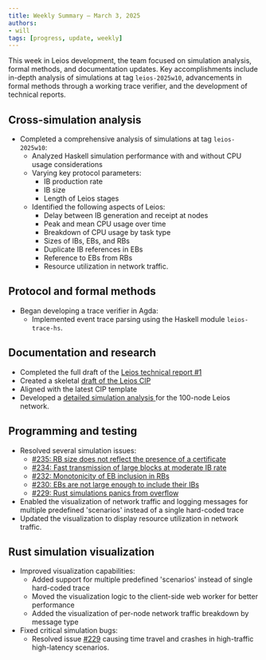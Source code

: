 ```yaml
---
title: Weekly Summary – March 3, 2025 
authors:
- will
tags: [progress, update, weekly]
---
```


This week in Leios development, the team focused on simulation analysis, formal methods, and documentation updates. Key accomplishments include in-depth analysis of simulations at tag `leios-2025w10`, advancements in formal methods through a working trace verifier, and the development of technical reports.

## Cross-simulation analysis

- Completed a comprehensive analysis of simulations at tag `leios-2025w10`:
  - Analyzed Haskell simulation performance with and without CPU usage considerations
  - Varying key protocol parameters:
    - IB production rate
    - IB size
    - Length of Leios stages
  - Identified the following aspects of Leios:
    - Delay between IB generation and receipt at nodes
    - Peak and mean CPU usage over time
    - Breakdown of CPU usage by task type
    - Sizes of IBs, EBs, and RBs
    - Duplicate IB references in EBs
    - Reference to EBs from RBs
    - Resource utilization in network traffic.

## Protocol and formal methods

- Began developing a trace verifier in Agda:
  - Implemented event trace parsing using the Haskell module `leios-trace-hs`.

## Documentation and research

- Completed the full draft of the [Leios technical report #1](https://github.com/input-output-hk/ouroboros-leios/blob/main/docs/technical-report-1.md)
- Created a skeletal [draft of the Leios CIP](https://github.com/input-output-hk/ouroboros-leios/blob/main/docs/leios-cip-draft.md)
- Aligned with the latest CIP template
- Developed a [detailed simulation analysis ](https://github.com/input-output-hk/ouroboros-leios/blob/main/analysis/sims/2025w10/analysis.ipynb) for the 100-node Leios network.

## Programming and testing

- Resolved several simulation issues:
  - [#235: RB size does not reflect the presence of a certificate](https://github.com/input-output-hk/ouroboros-leios/issues/235)
  - [#234: Fast transmission of large blocks at moderate IB rate](https://github.com/input-output-hk/ouroboros-leios/issues/234)
  - [#232: Monotonicity of EB inclusion in RBs](https://github.com/input-output-hk/ouroboros-leios/issues/232)
  - [#230: EBs are not large enough to include their IBs](https://github.com/input-output-hk/ouroboros-leios/issues/230)
  - [#229: Rust simulations panics from overflow](https://github.com/input-output-hk/ouroboros-leios/issues/229)
- Enabled the visualization of network traffic and logging messages for multiple predefined 'scenarios' instead of a single hard-coded trace
- Updated the visualization to display resource utilization in network traffic.

## Rust simulation visualization

- Improved visualization capabilities:
  - Added support for multiple predefined 'scenarios' instead of single hard-coded trace
  - Moved the visualization logic to the client-side web worker for better performance
  - Added the visualization of per-node network traffic breakdown by message type
- Fixed critical simulation bugs:
  - Resolved issue [#229](https://github.com/input-output-hk/ouroboros-leios/issues/229) causing time travel and crashes in high-traffic high-latency scenarios.
